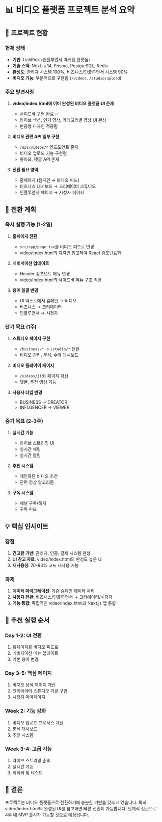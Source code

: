 # 📊 비디오 플랫폼 프로젝트 분석 요약

## 🎯 프로젝트 현황

### 현재 상태
- **기반**: LinkPick (인플루언서 마케팅 플랫폼)
- **기술 스택**: Next.js 14, Prisma, PostgreSQL, Redis
- **완성도**: 관리자 시스템 100%, 비즈니스/인플루언서 시스템 90%
- **비디오 기능**: 부분적으로 구현됨 (`/videos`, `/studio/upload`)

### 주요 발견사항
1. **video/index.html에 이미 완성된 비디오 플랫폼 UI 존재**
   - 사이드바 구현 완료 ✅
   - 라이브 섹션, 인기 영상, 카테고리별 영상 UI 완성
   - 반응형 디자인 적용됨

2. **비디오 관련 API 일부 구현**
   - `/api/videos/*` 엔드포인트 존재
   - 비디오 업로드 기능 구현됨
   - 좋아요, 댓글 API 존재

3. **전환 필요 영역**
   - 홈페이지 (캠페인 → 비디오 피드)
   - 비즈니스 대시보드 → 크리에이터 스튜디오
   - 인플루언서 페이지 → 시청자 페이지

## 🔄 전환 계획

### 즉시 실행 가능 (1-2일)
1. **홈페이지 전환**
   - `src/app/page.tsx`를 비디오 피드로 변경
   - video/index.html의 디자인 참고하여 React 컴포넌트화

2. **네비게이션 업데이트**
   - Header 컴포넌트 메뉴 변경
   - video/index.html의 사이드바 메뉴 구조 적용

3. **용어 일괄 변경**
   - UI 텍스트에서 캠페인 → 비디오
   - 비즈니스 → 크리에이터
   - 인플루언서 → 시청자

### 단기 목표 (1주)
1. **스튜디오 페이지 구현**
   - `/business/*` → `/studio/*` 전환
   - 비디오 관리, 분석, 수익 대시보드

2. **비디오 플레이어 페이지**
   - `/videos/[id]` 페이지 개선
   - 댓글, 추천 영상 기능

3. **사용자 타입 변경**
   - BUSINESS → CREATOR
   - INFLUENCER → VIEWER

### 중기 목표 (2-3주)
1. **실시간 기능**
   - 라이브 스트리밍 UI
   - 실시간 채팅
   - 실시간 알림

2. **추천 시스템**
   - 개인화된 비디오 추천
   - 관련 영상 알고리즘

3. **구독 시스템**
   - 채널 구독/해지
   - 구독 피드

## 💡 핵심 인사이트

### 장점
1. **견고한 기반**: 관리자, 인증, 결제 시스템 완성
2. **UI 참고 자료**: video/index.html의 완성도 높은 UI
3. **재사용성**: 70-80% 코드 재사용 가능

### 과제
1. **데이터 마이그레이션**: 기존 캠페인 데이터 처리
2. **사용자 전환**: 비즈니스/인플루언서 → 크리에이터/시청자
3. **기능 통합**: 독립적인 video/index.html과 Next.js 앱 통합

## 🚀 추천 실행 순서

### Day 1-2: UI 전환
1. 홈페이지를 비디오 피드로
2. 네비게이션 메뉴 업데이트
3. 기본 용어 변경

### Day 3-5: 핵심 페이지
1. 비디오 상세 페이지 개선
2. 크리에이터 스튜디오 기본 구현
3. 시청자 마이페이지

### Week 2: 기능 강화
1. 비디오 업로드 프로세스 개선
2. 분석 대시보드
3. 추천 시스템

### Week 3-4: 고급 기능
1. 라이브 스트리밍 준비
2. 실시간 기능
3. 최적화 및 테스트

## 📝 결론

프로젝트는 비디오 플랫폼으로 전환하기에 충분한 기반을 갖추고 있습니다. 
특히 video/index.html의 완성된 UI를 참고하면 빠른 전환이 가능합니다.
단계적 접근으로 4주 내 MVP 출시가 가능할 것으로 예상됩니다.